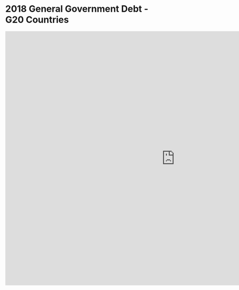 # **2018 General Government Debt - G20 Countries**


<iframe src="https://data.oecd.org/chart/69FE" width="1060" height="795" style="border: 0" mozallowfullscreen="true" webkitallowfullscreen="true" allowfullscreen="true"><a href="https://data.oecd.org/chart/69FE" target="_blank">OECD Chart: General government debt, Total, % of GDP, Annual, 2018</a></iframe>



<div class="flourish-embed flourish-chart" data-src="visualisation/4282811"><script src="https://public.flourish.studio/resources/embed.js"></script></div>





<div class="flourish-embed flourish-scatter" data-src="visualisation/4283222"><script src="https://public.flourish.studio/resources/embed.js"></script></div>



